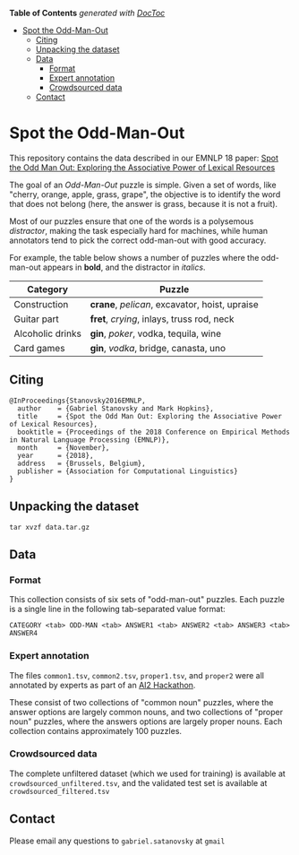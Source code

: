 <!-- START doctoc generated TOC please keep comment here to allow auto update -->
<!-- DON'T EDIT THIS SECTION, INSTEAD RE-RUN doctoc TO UPDATE -->
**Table of Contents**  *generated with [DocToc](https://github.com/thlorenz/doctoc)*

- [Spot the Odd-Man-Out](#spot-the-odd-man-out)
  - [Citing](#citing)
  - [Unpacking the dataset](#unpacking-the-dataset)
  - [Data](#data)
    - [Format](#format)
    - [Expert annotation](#expert-annotation)
    - [Crowdsourced data](#crowdsourced-data)
  - [Contact](#contact)

<!-- END doctoc generated TOC please keep comment here to allow auto update -->

# Spot the Odd-Man-Out

This repository contains the data described in our EMNLP 18 paper: 
[Spot the Odd Man Out: Exploring the Associative Power of Lexical Resources](https://www.semanticscholar.org/paper/Spot-the-Odd-Man-Out%3A-Exploring-the-Associative-of-Stanovsky-Hopkins/2f25629bdd7eec8cc87018d4b8f1a398abeb8917)

The goal of an *Odd-Man-Out* puzzle is simple. Given a set of words, like
"cherry, orange, apple, grass, grape", the objective is to identify the word that does not belong
(here, the answer is grass, because it is not a
fruit).

Most of our puzzles ensure that one of the words is a polysemous *distractor*, making the task especially hard for machines, while human annotators tend to pick the correct odd-man-out with good accuracy.

For example, the table below shows a number of puzzles where the odd-man-out appears in **bold**, and the distractor in *italics*. 

| Category         | Puzzle                                    |
|------------------|-------------------------------------------|
| Construction     | **crane**, *pelican*, excavator, hoist, upraise |
| Guitar part      | **fret**, *crying*, inlays, truss rod, neck     |
| Alcoholic drinks | **gin**, *poker*, vodka, tequila, wine          |
| Card games       | **gin**, *vodka*, bridge, canasta, uno          |


## Citing

```
@InProceedings{Stanovsky2016EMNLP,
  author    = {Gabriel Stanovsky and Mark Hopkins},
  title     = {Spot the Odd Man Out: Exploring the Associative Power of Lexical Resources},
  booktitle = {Proceedings of the 2018 Conference on Empirical Methods in Natural Language Processing (EMNLP)},
  month     = {November},
  year      = {2018},
  address   = {Brussels, Belgium},
  publisher = {Association for Computational Linguistics}
}
```
## Unpacking the dataset


	tar xvzf data.tar.gz

## Data

### Format

This collection consists of six sets of "odd-man-out" puzzles. Each puzzle is a single line in the following tab-separated value format:

	CATEGORY <tab> ODD-MAN <tab> ANSWER1 <tab> ANSWER2 <tab> ANSWER3 <tab> ANSWER4

### Expert annotation

The files `common1.tsv`, `common2.tsv`, `proper1.tsv`, and `proper2` were all annotated by experts as part of an [AI2 Hackathon](http://ai2-website.s3.amazonaws.com/data/anomia-2014-11-13.zip).

These consist of two collections of "common noun" puzzles, where the answer options are largely common nouns, and
two collections of "proper noun" puzzles, where the answers options are largely proper nouns. Each collection
contains approximately 100 puzzles.

### Crowdsourced data

The complete unfiltered dataset (which we used for training) is available at `crowdsourced_unfiltered.tsv`, and the validated test set is available at `crowdsourced_filtered.tsv`

## Contact

Please email any questions to 
`gabriel.satanovsky` at `gmail`

